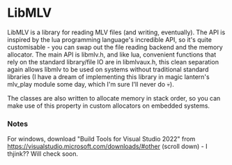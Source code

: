 # LibMLV

LibMLV is a library for reading MLV files (and writing, eventually). The API is inspired by the lua programming language's incredible API, so it's quite customisable - you can swap out the file reading backend and the memory allocator. The main API is libmlv.h, and like lua, convenient functions that rely on the standard library/file IO are in libmlvaux.h, this clean separation again allows libmlv to be used on systems without traditional standard libraries (I have a dream of implementing this library in magic lantern's mlv_play module some day, which I'm sure I'll never do 💀).

The classes are also written to allocate memory in stack order, so you can make use of this property in custom allocators on embedded systems.

### Notes

For windows, download "Build Tools for Visual Studio 2022" from https://visualstudio.microsoft.com/downloads/#other (scroll down) - I thjink?? Will check soon.